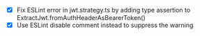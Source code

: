 - [x] Fix ESLint error in jwt.strategy.ts by adding type assertion to ExtractJwt.fromAuthHeaderAsBearerToken()
- [x] Use ESLint disable comment instead to suppress the warning
